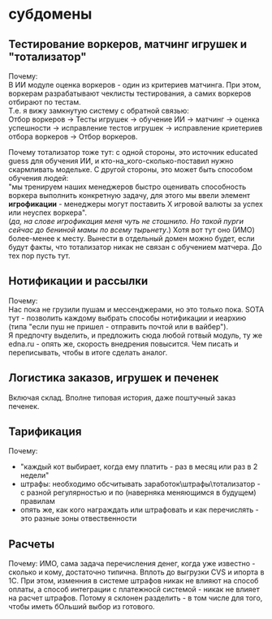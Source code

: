 # субдомены

## Тестирование воркеров, матчинг игрушек и "тотализатор"
Почему:  
В ИИ модуле оценка воркеров - один из критериев матчинга. При этом, воркерам разрабатывают чеклисты тестирования, а самих воркеров отбирают по тестам.   
Т.е. я вижу замкнутую систему с обратной связью:  
  Отбор воркеров -> Тесты игрушек  -> обучение ИИ  -> матчинг  -> оценка успешности  -> исправление тестов игрушек -> исправление криетериев отбора воркеров -> Отбор воркеров.

Почему тотализатор тоже тут: с одной стороны, это источник educated guess для обучения ИИ, и кто-на_кого-сколько-поставил нужно скармливать модельке. С другой стороны, это может быть способом обучения людей:  
"мы тренируем наших менеджеров быстро оценивать способность воркера выполнить конкретную задачу, для этого мы ввели элемент **игрофикации** - менеджеры могут поставить Х игровой валюты за успех или неуспех воркера".  
(_да, на слове игрофикация меня чуть не стошнило. Но такой пурги сейчас до бениной мамы по всему тырьнету_.) Хотя вот тут оно (ИМО) более-менее к месту.
Вынести в отдельный домен можно будет, если будут факты, что тотализатор никак не связан с обучением матчера. До тех пор пусть тут.

## Нотификации и рассылки
Почему:  
Нас пока не грузили пушам и мессенджерами, но это только пока. SOTA тут - позволить каждому выбрать способы нотификации и иеархию (типа "если пуш не пришел - отправить почтой или в вайбер").   
Я предпочту выделить, и предложить сюда любой готвый модуль, ту же edna.ru - опять же,  скорость внедрения повысится. Чем писать и переписывать, чтобы в итоге сделать аналог.

## Логистика заказов, игрушек и печенек
Включая склад. Вполне типовая история, даже поштучный заказ печенек.

## Тарификация
Почему:  
- "каждый кот выбирает, когда ему платить - раз в месяц или раз в 2 недели"
- штрафы: необходимо обсчитывать заработок\штрафы\тотализатор - с разной регулярностью и по (наверняка меняющимся в будущем) правилам
- опять же, как кого награждать или штрафовать и как перечислять - это разные зоны отвественности

## Расчеты  
Почему: ИМО, сама задача перечисления денег, когда уже известно - сколько и кому, достаточно типична. Вплоть до выгрузки CVS и ипорта в 1С.
При этом, изменния в системе штрафов никак не влияют на способ оплаты, а способ интеграции с платежносй системой - никак не влияет на расчет штрафов. 
Потому я склонен разделить - в том числе для того, чтобы иметь бОльший выбор из готового.


